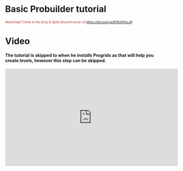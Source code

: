 # Basic Probuilder tutorial

<i><span style="color:FireBrick; font-size:10px;">Need help? Come to the Envy & Spite Discord server at <a href="https://discord.gg/RY8J67neJ9">https://discord.gg/RY8J67neJ9</a>!</span></i>

# Video

#### The tutorial is skipped to when he installs Progrids as that will help you create levels, however this step can be skipped.
<iframe width="560" height="315" src="https://www.youtube.com/embed/YtzIXCKr8Wo?si=PHyw3ZZKnrpqyFZW&amp;start=79" title="YouTube video player" frameborder="0" allow="accelerometer; autoplay; clipboard-write; encrypted-media; gyroscope; picture-in-picture; web-share" referrerpolicy="strict-origin-when-cross-origin" allowfullscreen></iframe>
